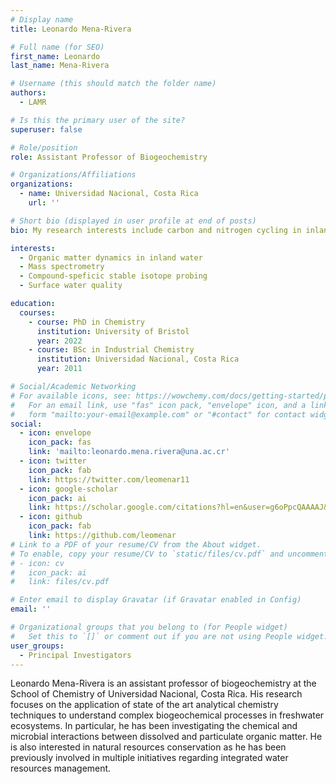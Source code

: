 ```yaml
---
# Display name
title: Leonardo Mena-Rivera

# Full name (for SEO)
first_name: Leonardo
last_name: Mena-Rivera

# Username (this should match the folder name)
authors:
  - LAMR

# Is this the primary user of the site?
superuser: false

# Role/position
role: Assistant Professor of Biogeochemistry

# Organizations/Affiliations
organizations:
  - name: Universidad Nacional, Costa Rica
    url: ''

# Short bio (displayed in user profile at end of posts)
bio: My research interests include carbon and nitrogen cycling in inland water and mass spectrometry.

interests:
  - Organic matter dynamics in inland water
  - Mass spectrometry
  - Compound-speficic stable isotope probing
  - Surface water quality

education:
  courses:
    - course: PhD in Chemistry
      institution: University of Bristol
      year: 2022
    - course: BSc in Industrial Chemistry
      institution: Universidad Nacional, Costa Rica
      year: 2011

# Social/Academic Networking
# For available icons, see: https://wowchemy.com/docs/getting-started/page-builder/#icons
#   For an email link, use "fas" icon pack, "envelope" icon, and a link in the
#   form "mailto:your-email@example.com" or "#contact" for contact widget.
social:
  - icon: envelope
    icon_pack: fas
    link: 'mailto:leonardo.mena.rivera@una.ac.cr'
  - icon: twitter
    icon_pack: fab
    link: https://twitter.com/leomenar11
  - icon: google-scholar
    icon_pack: ai
    link: https://scholar.google.com/citations?hl=en&user=g6oPpcQAAAAJ&view_op=list_works
  - icon: github
    icon_pack: fab
    link: https://github.com/leomenar
# Link to a PDF of your resume/CV from the About widget.
# To enable, copy your resume/CV to `static/files/cv.pdf` and uncomment the lines below.
# - icon: cv
#   icon_pack: ai
#   link: files/cv.pdf

# Enter email to display Gravatar (if Gravatar enabled in Config)
email: ''

# Organizational groups that you belong to (for People widget)
#   Set this to `[]` or comment out if you are not using People widget.
user_groups:
  - Principal Investigators
---
```


Leonardo Mena-Rivera is an assistant professor of biogeochemistry at the School of Chemistry of Universidad Nacional, Costa Rica. His research focuses on the application of state of the art analytical chemistry techniques to understand complex biogeochemical processes in freshwater ecosystems. In particular, he has been investigating the chemical and microbial interactions between dissolved and particulate organic matter. He is also interested in natural resources conservation as he has been previously involved in multiple initiatives regarding integrated water resources management.
